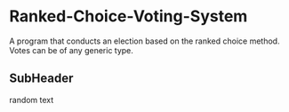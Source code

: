# Ranked-Choice-Voting-System
A program that conducts an election based on the ranked choice method. Votes can be of any generic type.

## SubHeader
random text